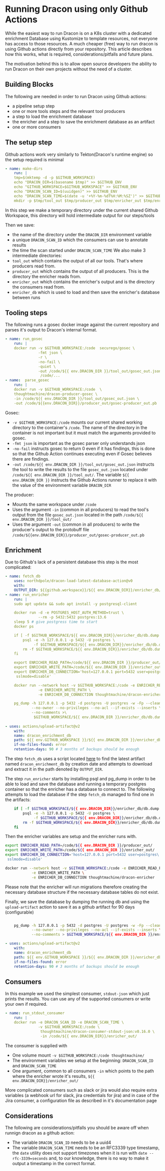 # Running Dracon using only Github Actions

While the easiest way to run Dracon is on a K8s cluster with a dedicated
enrichment Database using Kustomize to template resources, not everyone has
access to those resources.
A much cheaper (free) way to run dracon is using Github actions directly from
your repository.
This article describes how this works, what is required, considerations/pitfalls
and future plans.

The motivation behind this is to allow open source developers the ability to run
Dracon on their own projects without the need of a cluster.

## Building Blocks

The following are needed in order to run Dracon using Github actions:

* a pipeline setup step
* one or more tools steps and the relevant tool producers
* a step to load the enrichment database
* the enricher and a step to save the enrichment database as an artifact
* one or more consumers

## The setup step

Github actions work very similarly to Tekton(Dracon's runtime engine) so the
setup required is minimal

```yaml
- name: make-dirs
    run: |
    tmp=$(mktemp -d -p $GITHUB_WORKSPACE)
    echo "DRACON_DIR=$(basename $tmp)" >> $GITHUB_ENV
    echo "GITHUB_WORKSPACE=$GITHUB_WORKSPACE" >> $GITHUB_ENV
    echo "DRACON_SCAN_ID=$(uuidgen)" >> $GITHUB_ENV
    echo "DRACON_SCAN_TIME=$(date -u '+%Y-%m-%dT%H:%M:%SZ')" >> $GITHUB_ENV
    mkdir -p $tmp/tool_out $tmp/producer_out $tmp/enricher_out $tmp/enricher_db

```

In this step we make a temporary directory under the current shared Github
Workspace, this directory will hold intermediate output for our steps/tools

Then we save:

* the name of the directory under the `DRACON_DIR` environment variable
* a unique `DRACON_SCAN_ID` which the consumers can use to annotate results
* the time the scan started under `DRACON_SCAN_TIME`
  We also make 3 intermediate directories:
* `tool_out` which contains the output of all our tools. That's where producers
  read from.
* `producer_out` which contains the output of all producers. This is the
  directory the enricher reads from.
* `enricher_out` which contains the enricher's output and is the directory the
  consumers read from.
* `enricher_db` which is used to load and then save the enricher's database
  between runs

## Tooling steps

The following runs a gosec docker image against the current repository and
parses it's output to Dracon's internal format.

```yaml
- name: run_gosec
    run: |
    docker run -v $GITHUB_WORKSPACE:/code  securego/gosec \
               -fmt json \
               -r \
               -no-fail \
               -quiet \
               -out /code/${{ env.DRACON_DIR }}/tool_out/gosec_out.json \
                /code/...
- name:  parse_gosec
    run: |
    docker run -v $GITHUB_WORKSPACE:/code  \
    thoughtmachine/dracon-producer-gosec \
    -in /code/${{ env.DRACON_DIR }}/tool_out/gosec_out.json \
    -out /code/${{env.DRACON_DIR}}/producer_out/gosec-producer_out.pb
```

Gosec:

* `-v $GITHUB_WORKSPACE:/code` mounts our current shared working directory to
  the container's `/code`. The name of the directory in the container is not
  important but it must match the arguments provided to gosec.
* `-fmt json` is important as the gosec parser only understands json
* `-no-fail` instructs gosec to return 0 even if it has findings, this is done
  so that the Github Action continues executing even if Gosec believes there are
  findings.
* `-out /code/${{ env.DRACON_DIR }}/tool_out/gosec_out.json` instructs the tool
  to write the results to the file `gosec_out.json` located under
  `/code/${{ env.DRACON_DIR }}/tool_out/`. The variable `${{ env.DRACON_DIR }}`
  instructs the Github Actions runner to replace it with the value of the
  environment variable `DRACON_DIR`

The producer:

* Mounts the same workspace under `/code`
* Uses the argument `-in` (common in all producers) to read the tool's output
  from the file `gosec_out.json` located in the path
  `/code/${{ env.DRACON_DIR }}/tool_out/`
* Uses the argument `-out` (common in all producers) to write the producer's
  output to the protobuff file
  `/code/${{env.DRACON_DIR}}/producer_out/gosec-producer_out.pb`

## Enrichment

Due to Github's lack of a persistent database this step is the most complicated:

```yaml
- name: fetch_db
    uses: northdpole/dracon-load-latest-database-action@v0
    with: 
    OUTPUT_DIR: ${{github.workspace}}/${{ env.DRACON_DIR}}/enricher_db/
- name: run_enricher
    run: |
    sudo apt update && sudo apt install -y postgresql-client

    docker run -d -e POSTGRES_HOST_AUTH_METHOD=trust \
               --rm -p 5432:5432 postgres:13.6
    sleep 5 # give postgress time to start
    docker ps

    if [ -f $GITHUB_WORKSPACE/${{ env.DRACON_DIR}}/enricher_db/db.dump ]; then
        psql -e -h 127.0.0.1 -p 5432 -U postgres \
             -f $GITHUB_WORKSPACE/${{ env.DRACON_DIR}}/enricher_db/db.dump
        rm -f $GITHUB_WORKSPACE/${{ env.DRACON_DIR}}/enricher_db/db.dump
    fi

    export ENRICHER_READ_PATH=/code/${{ env.DRACON_DIR }}/producer_out/
    export ENRICHER_WRITE_PATH=/code/${{ env.DRACON_DIR }}/enricher_out/
    export ENRICHER_DB_CONNECTION='host=127.0.0.1 port=5432 user=postgres\
     sslmode=disable' 

    docker run --network host -v $GITHUB_WORKSPACE:/code -e ENRICHER_READ_PATH \
               -e ENRICHER_WRITE_PATH \
               -e ENRICHER_DB_CONNECTION thoughtmachine/dracon-enricher:latest

    pg_dump -h 127.0.0.1 -p 5432 -d postgres -U postgres -w -Fp --clean \
            --no-owner --no-privileges --no-acl --if-exists --inserts \
            --no-comments >\
             $GITHUB_WORKSPACE/${{ env.DRACON_DIR }}/enricher_db/db.dump
    
- uses: actions/upload-artifact@v2
    with:
    name: dracon_enrichment_db
    path: ${{ env.GITHUB_WORKSPACE }}/${{ env.DRACON_DIR }}/enricher_db/db.dump
    if-no-files-found: error
    retention-days: 90 # 3 months of backups should be enough

```

The step `fetch_db` uses a script located
[here](https://github.com/northdpole/dracon-load-latest-database-action/blob/main/get_latest_artifact.py)
to find the latest artifact named `dracon_enrichment_db` by creation date and
attempts to download and extract it in the path denoted by `OUTPUT_DIR`.

The step `run_enricher` starts by installing psql and pg\_dump in order to be
able to load and save the database and running a temporary postgres container
so that the enricher has a database to connect to.
The following attempts to load the database if the step `fetch_db` managed to
find one in the artifacts:

```bash
    if [ -f $GITHUB_WORKSPACE/${{ env.DRACON_DIR}}/enricher_db/db.dump ]; then
        psql -e -h 127.0.0.1 -p 5432 -U postgres \
             -f $GITHUB_WORKSPACE/${{ env.DRACON_DIR}}/enricher_db/db.dump
        rm -f $GITHUB_WORKSPACE/${{ env.DRACON_DIR}}/enricher_db/db.dump
    fi
```

Then the enricher variables are setup and the enricher runs with.

```bash
export ENRICHER_READ_PATH=/code/${{ env.DRACON_DIR }}/producer_out/
export ENRICHER_WRITE_PATH=/code/${{ env.DRACON_DIR }}/enricher_out/
export ENRICHER_DB_CONNECTION='host=127.0.0.1 port=5432 user=postgres\
 sslmode=disable' 

docker run --network host -v $GITHUB_WORKSPACE:/code -e ENRICHER_READ_PATH \
            -e ENRICHER_WRITE_PATH \
            -e ENRICHER_DB_CONNECTION thoughtmachine/dracon-enricher
```

Please note that the enricher will run migrations therefore creating the
necessary database structure if the necessary database tables do not exist.

Finally, we save the database by dumping the running db and using the
`upload-artifact` action to save it as a github artifact for 90 days
(configurable)

```bash

    pg_dump -h 127.0.0.1 -p 5432 -d postgres -U postgres -w -Fp --clean \
            --no-owner --no-privileges --no-acl --if-exists --inserts \
            --no-comments > $GITHUB_WORKSPACE/${{ env.DRACON_DIR }}/enricher_db/db.dump
```

```yaml
- uses: actions/upload-artifact@v2
    with:
    name: dracon_enrichment_db
    path: ${{ env.GITHUB_WORKSPACE }}/${{ env.DRACON_DIR }}/enricher_db/db.dump
    if-no-files-found: error
    retention-days: 90 # 3 months of backups should be enough
```

## Consumers

In this example we used the simplest consumer, `stdout-json` which just prints
the results. You can use any of the supported consumers or write your own if
required.

```yaml
- name: run_stdout_consumer
    run: |
    docker run -e DRACON_SCAN_ID -e DRACON_SCAN_TIME \
               -v $GITHUB_WORKSPACE:/code \
                thoughtmachine/dracon-consumer-stdout-json:v0.16.0 \
                -in /code/${{ env.DRACON_DIR}}/enricher_out/
```

The consumer is supplied with

* One volume mount `-v $GITHUB_WORKSPACE:/code thoughtmachine/`
* The environment variables we setup at the beginning: `DRACON_SCAN_ID`
  and `DRACON_SCAN_TIME`
* One argument, common to all consumers `-in` which points to the path where the
  enricher wrote it's results,  `${{ env.DRACON_DIR}}/enricher_out/`

More complicated consumers such as slack or jira would also require extra
variables (a webhook url for slack, jira credentials for jira) and in case of
the Jira consumer, a configuration file as described in it's documentation page

## Considerations

The following are considerations/pitfalls you should be aware off when runnign
dracon as a github action:

* The variable `DRACON_SCAN_ID` needs to be a uuid4
* The variable `DRACON_SCAN_TIME` needs to be an RFC3339 type timestamp, the
  `date` utility does not support timezones when it is run with
  `date --rfc-3339=seconds` and, to our knowledge, there is no way to make it
  output a timestamp in the correct format.
